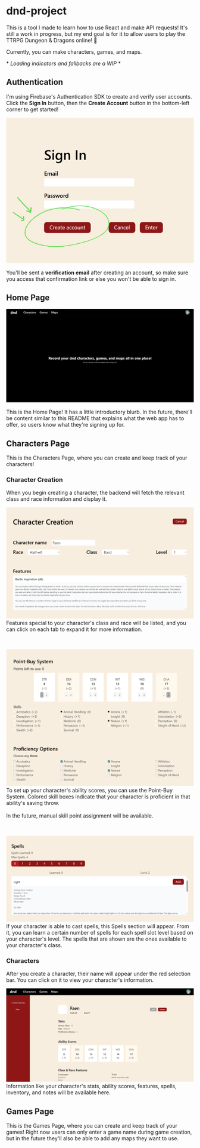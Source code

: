 
# dnd-project

This is a tool I made to learn how to use React and make API requests! It's still a work in progress, but my end goal is for it to allow users to play the TTRPG Dungeon & Dragons online! :dragon_face:

Currently, you can make characters, games, and maps.

\* *Loading indicators and fallbacks are a WIP* \*

## Authentication

I'm using Firebase's Authentication SDK to create and verify user accounts. Click the **Sign In** button, then the **Create Account** button in the bottom-left corner to get started!

![Create Account Button](/public/images/createAccount.jpg)

You'll be sent a **verification email** after creating an account, so make sure you access that confirmation link or else you won't be able to sign in.

## Home Page

![Home Page](/public/images/homePage.png)

This is the Home Page! It has a little introductory blurb. In the future, there'll be content similar to this README that explains what the web app has to offer, so users know what they're signing up for.

## Characters Page

This is the Characters Page, where you can create and keep track of your characters!

### Character Creation

When you begin creating a character, the backend will fetch the relevant class and race information and display it.

![Character Creation Features](/public/images/charCreation1.png)
Features special to your character's class and race will be listed, and you can click on each tab to expand it for more information.

<br>

![Character Point-Buy System](/public/images/charCreation2.png)
To set up your character's ability scores, you can use the Point-Buy System. Colored skill boxes indicate that your character is proficient in that ability's saving throw.
<br><br>
In the future, manual skill point assignment will be available.

<br>

![Character Creation Spells](/public/images/charCreation3.png)
If your character is able to cast spells, this Spells section will appear. From it, you can learn a certain number of spells for each spell slot level based on your character's level. The spells that are shown are the ones available to your character's class.

### Characters

After you create a character, their name will appear under the red selection bar. You can click on it to view your character's information.

![Characters](/public/images/character.png)
Information like your character's stats, ability scores, features, spells, inventory, and notes will be available here.

## Games Page

This is the Games Page, where you can create and keep track of your games! Right now users can only enter a game name during game creation, but in the future they'll also be able to add any maps they want to use.